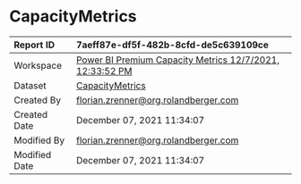



# CapacityMetrics

|Report ID|7aeff87e-df5f-482b-8cfd-de5c639109ce|
| :--- | :--- |
|Workspace|[Power BI Premium Capacity Metrics 12/7/2021, 12:33:52 PM](../Workspaces/Power-BI-Premium-Capacity-Metrics-12/7/2021,-12:33:52-PM.md)|
|Dataset|[CapacityMetrics](../Datasets/CapacityMetrics.md)|
|Created By|florian.zrenner@org.rolandberger.com|
|Created Date|December 07, 2021 11:34:07|
|Modified By|florian.zrenner@org.rolandberger.com|
|Modified Date|December 07, 2021 11:34:07|

